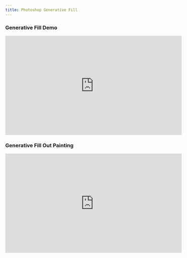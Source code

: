 ```yaml
---
title: Photoshop Generative Fill
---
```

<div class="video-grid">

<div class="video-card">

### Generative Fill Demo

<div class="iframe-16-9-container">
<iframe class="youTubeIframe" width="560" height="315" src="https://www.youtube.com/embed/yJ5e8qasoMs?rel=0" title="YouTube video player" frameborder="0" allow="accelerometer; autoplay; clipboard-write; encrypted-media; gyroscope; picture-in-picture; web-share" allowfullscreen></iframe>
</div>
</div>

<div class="video-card">

### Generative Fill Out Painting

<div class="iframe-16-9-container">
<iframe class="youTubeIframe" width="560" height="315" src="https://www.youtube.com/embed/xPy_YId1lx0?rel=0" title="YouTube video player" frameborder="0" allow="accelerometer; autoplay; clipboard-write; encrypted-media; gyroscope; picture-in-picture; web-share" allowfullscreen></iframe>
</div>
</div>

</div>

